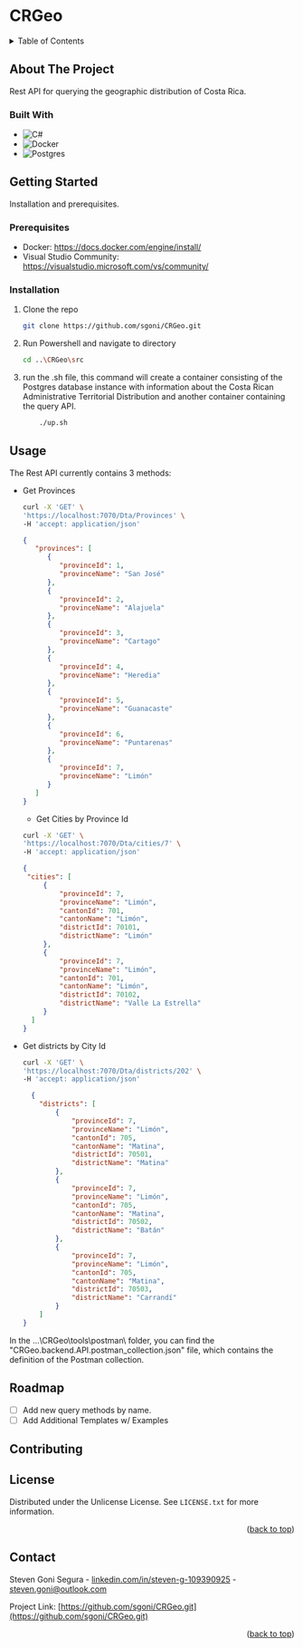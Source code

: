 # CRGeo

<!-- TABLE OF CONTENTS -->
<details>
  <summary>Table of Contents</summary>
  <ol>
    <li>
      <a href="#about-the-project">About The Project</a>
      <ul>
        <li><a href="#built-with">Built With</a></li>
      </ul>
    </li>
    <li>
      <a href="#getting-started">Getting Started</a>
      <ul>
        <li><a href="#prerequisites">Prerequisites</a></li>
        <li><a href="#installation">Installation</a></li>
      </ul>
    </li>
    <li><a href="#usage">Usage</a></li>
    <li><a href="#roadmap">Roadmap</a></li>
    <li><a href="#contributing">Contributing</a></li>
    <li><a href="#license">License</a></li>
    <li><a href="#contact">Contact</a></li>
    <li><a href="#acknowledgments">Acknowledgments</a></li>
  </ol>
</details>

<!-- ABOUT THE PROJECT -->
## About The Project

Rest API for querying the geographic distribution of Costa Rica.

### Built With

* ![C#](https://img.shields.io/badge/c%23-%23239120.svg?style=for-the-badge&logo=csharp&logoColor=white)
* ![Docker](https://img.shields.io/badge/docker-%230db7ed.svg?style=for-the-badge&logo=docker&logoColor=white)
* ![Postgres](https://img.shields.io/badge/postgres-%23316192.svg?style=for-the-badge&logo=postgresql&logoColor=white)

<!-- GETTING STARTED -->
## Getting Started

Installation and prerequisites.


### Prerequisites

* Docker: https://docs.docker.com/engine/install/
* Visual Studio Community: https://visualstudio.microsoft.com/vs/community/

### Installation

1. Clone the repo
   ```sh
   git clone https://github.com/sgoni/CRGeo.git
   ```
2. Run Powershell and navigate to directory
   ```sh
   cd ..\CRGeo\src
   ```           
3. run the .sh file, this command will create a container consisting of the Postgres database instance with information about the Costa Rican Administrative Territorial Distribution and another container containing the query API.
    ```sh
        ./up.sh
    ```
   
<!-- USAGE EXAMPLES -->
## Usage

The Rest API currently contains 3 methods:

* Get Provinces
   ```sh
   curl -X 'GET' \
   'https://localhost:7070/Dta/Provinces' \
   -H 'accept: application/json'
   ```

   ```json
   {
      "provinces": [
         {
            "provinceId": 1,
            "provinceName": "San José"
         },
         {
            "provinceId": 2,
            "provinceName": "Alajuela"
         },
         {
            "provinceId": 3,
            "provinceName": "Cartago"
         },
         {
            "provinceId": 4,
            "provinceName": "Heredia"
         },
         {
            "provinceId": 5,
            "provinceName": "Guanacaste"
         },
         {
            "provinceId": 6,
            "provinceName": "Puntarenas"
         },
         {
            "provinceId": 7,
            "provinceName": "Limón"
         }
      ]
   }
   ```
  * Get Cities by Province Id
   ```sh
   curl -X 'GET' \
   'https://localhost:7070/Dta/cities/7' \
   -H 'accept: application/json'
   ```
   ```json
   {
    "cities": [
        {
            "provinceId": 7,
            "provinceName": "Limón",
            "cantonId": 701,
            "cantonName": "Limón",
            "districtId": 70101,
            "districtName": "Limón"
        },
        {
            "provinceId": 7,
            "provinceName": "Limón",
            "cantonId": 701,
            "cantonName": "Limón",
            "districtId": 70102,
            "districtName": "Valle La Estrella"
        }
     ]   
   }
   ``` 
   
* Get districts by City Id
   ```sh
   curl -X 'GET' \
   'https://localhost:7070/Dta/districts/202' \
   -H 'accept: application/json'
   ``` 
   ```json
     {
       "districts": [
           {
               "provinceId": 7,
               "provinceName": "Limón",
               "cantonId": 705,
               "cantonName": "Matina",
               "districtId": 70501,
               "districtName": "Matina"
           },
           {
               "provinceId": 7,
               "provinceName": "Limón",
               "cantonId": 705,
               "cantonName": "Matina",
               "districtId": 70502,
               "districtName": "Batán"
           },
           {
               "provinceId": 7,
               "provinceName": "Limón",
               "cantonId": 705,
               "cantonName": "Matina",
               "districtId": 70503,
               "districtName": "Carrandí"
           }
       ]
   }
   ```  
In the ...\CRGeo\tools\postman\ folder, you can find the "CRGeo.backend.API.postman_collection.json" file, which contains the definition of the Postman collection.

<!-- ROADMAP -->
## Roadmap

- [ ] Add new query methods by name.
- [ ] Add Additional Templates w/ Examples

<!-- CONTRIBUTING -->
## Contributing

<!-- LICENSE -->
## License

Distributed under the Unlicense License. See `LICENSE.txt` for more information.

<p align="right">(<a href="#readme-top">back to top</a>)</p>

<!-- CONTACT -->
## Contact

Steven Goni Segura - [linkedin.com/in/steven-g-109390925](linkedin.com/in/steven-g-109390925) - steven.goni@outlook.com

Project Link: [https://github.com/sgoni/CRGeo.git](https://github.com/sgoni/CRGeo.git)

<p align="right">(<a href="#readme-top">back to top</a>)</p>